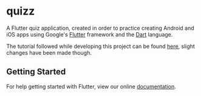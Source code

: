 # quizz

A Flutter quiz application, created in order to practice creating Android and iOS apps using Google's [Flutter](https://flutter.io/) framework  and the [Dart](https://www.dartlang.org/) language. 

The tutorial followed while developing this project can be found [here](https://www.youtube.com/watch?v=jBBl1tYkUnE), slight changes have been made though.

## Getting Started

For help getting started with Flutter, view our online
[documentation](https://flutter.io/).
